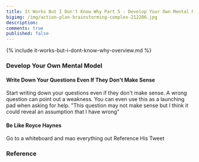 ```yaml
---
title: It Works But I Don't Know Why Part 5 - Develop Your Own Mental Model
bigimg: /img/action-plan-brainstorming-complex-212286.jpg
description: 
comments: true
published: false
---
```


{% include it-works-but-i-dont-know-why-overview.md %}


### Develop Your Own Mental Model

#### Write Down Your Questions Even If They Don't Make Sense
Start writing down your questions even if they don't make sense.  A wrong question can point out a weakness.  You can even use this as a launching pad when asking for help.  "This question may not make sense but I think it could reveal an assumption that I have wrong"

#### Be Like Royce Haynes
Go to a whiteboard and mao everything out
Reference His Tweet

### Reference

